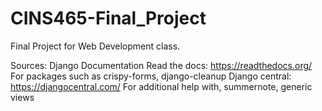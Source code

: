 # CINS465-Final_Project
Final Project for Web Development class. 

Sources:
Django Documentation
Read the docs: https://readthedocs.org/
    For packages such as crispy-forms, django-cleanup
Django central: https://djangocentral.com/
    For additional help with, summernote, generic views
